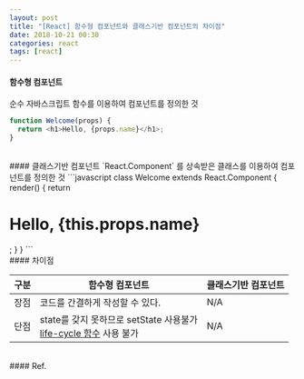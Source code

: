 ```yaml
---
layout: post
title: "[React] 함수형 컴포넌트와 클래스기반 컴포넌트의 차이점"
date: 2018-10-21 00:30
categories: react
tags: [react]
---
```

#### 함수형 컴포넌트
순수 자바스크립트 함수를 이용하여 컴포넌트를 정의한 것
```javascript
function Welcome(props) {
  return <h1>Hello, {props.name}</h1>;
}
```

<br>
#### 클래스기반 컴포넌트
`React.Component` 를 상속받은 클래스를 이용하여 컴포넌트를 정의한 것
```javascript
class Welcome extends React.Component {
  render() {
    return <h1>Hello, {this.props.name}</h1>;
  }
}
```

<br>
#### 차이점

구분 | 함수형 컴포넌트 | 클래스기반 컴포넌트
--- | --- | ---
장점 | 코드를 간결하게 작성할 수 있다. | N/A
단점 | state를 갖지 못하므로 setState 사용불가<br> [life-cycle 함수][1] 사용 불가 | N/A


<br>
#### Ref.
<https://medium.com/@Zwenza/functional-vs-class-components-in-react-231e3fbd7108>


[1]:https://min9nim.github.io/2018/07/react-lifecycle/